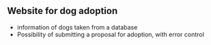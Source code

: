 ## Website for dog adoption

- information of dogs taken from a database
- Possibility of submitting a proposal for adoption, with error control
